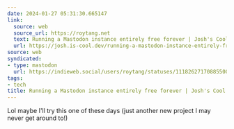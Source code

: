 ```yaml
---
date: 2024-01-27 05:31:30.665147
link:
  source: web
  source_url: https://roytang.net
  text: Running a Mastodon instance entirely free forever | Josh's Cool Dev Blog
  url: https://josh.is-cool.dev/running-a-mastodon-instance-entirely-free-forever/
source: web
syndicated:
- type: mastodon
  url: https://indieweb.social/users/roytang/statuses/111826271708855000
tags:
- tech
title: Running a Mastodon instance entirely free forever | Josh's Cool Dev Blog
---
```


Lol maybe I'll try this one of these days (just another new project I may never get around to!)